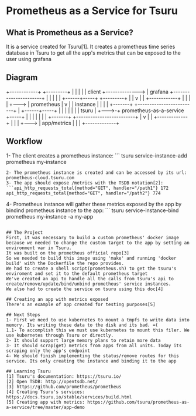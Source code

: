 # Prometheus as a Service for Tsuru

## What is Prometheus as a Service?
It is a service created for Tsuru[1]. It creates a prometheus time series database in Tsuru to get all the app's metrics that can be exposed to the user using grafana

## Diagram
+------------+                +---------+
|            |                |         |
|   client   +--------------> | grafana +----------------------+
|            |                |         |                      |
+------+-----+                +---------+                      |
       |                                                       v
       |
       |                                                 +------------+
       |                                                 |            |
       |                                           +---> | prometheus |
       v                                           |     |  instance  |
                                                   |     |            |
   +-------+       +-------------------------+     |     +------+-----+
   |       |       |                         |     |            |
   | tsuru | +--->-+ prometheus-as-a-service +-----+            |
   |       |       |                         |     |            |
   +-------+       +-------------------------+     |            v
                                                   |
                                                   |     +-------------+
                                                   |     |             |
                                                   +---> | app/metrics |
                                                         |             |
                                                         +-------------+

## Workflow
1- The client creates a prometheus instance: ```
tsuru service-instance-add prometheus my-instance
```
2- The prometheus instance is created and can be accessed by its url: prometheus-cloud.tsuru.com
3- The app should expose /metrics with the TSDB notation[2]: 
```api_http_requests_total{method="GET", handler="/path1"} 172
api_http_requests_total{method="GET", handler="/path2"} 774
```
4- Prometheus instance will gather these metrics exposed by the app by bindind prometheus instance to the app: ```
tsuru service-instance-bind prometheus my-instance -a my-app
```

## The Project
First, it was necessary to build a custom prometheus' docker image because we needed to change the custom target to the app by setting an environment var in Tsuru.
It was built on the prometheus official repo[3]
So we needed to build this image using 'make' and running 'docker build' with the Dockerfile the repo provides.
We had to create a shell script(prometheus.sh) to get the tsuru's enviroment and set it to the default prometheus target
We've created an api to handle all the calls from tsuru's api to create/remove/update/bind/unbind prometheus' service instances.
We also had to create the service on tsuru using this doc[4]

## Creating an app with metrics exposed
There's an example of app created for testing purposes[5]

## Next Steps
1- First we need to use kubernetes to mount a tmpfs to write data into memory. Its writing these data to the disk and its bad. =(
1.1- To accomplish this we must use kubernetes to mount this filer. We use kubernetes through Tsuru or directly.
2- It should support large memory plans to retain more data
3- It should scrap(get) metrics from apps from all units. Today its scraping only the app's endpoint
4- We should finish implementing the status/remove routes for this service. Its only creating the instance and binding it to the app

## Learning Tsuru
[1] Tsuru's documentation: https://tsuru.io/
[2] Open TSDB: http://opentsdb.net/
[3] https://github.com/prometheus/prometheus
[4] Creating Tsuru's services: https://docs.tsuru.io/stable/services/build.html
[5] Creating app with metrics: https://github.com/tsuru/prometheus-as-a-service/tree/master/app-demo